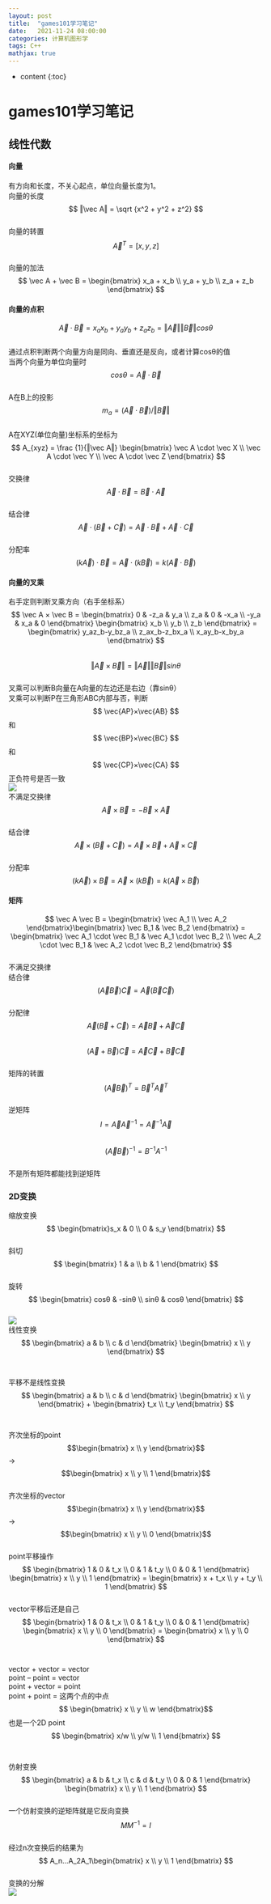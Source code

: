 ```yaml
---
layout: post
title:  "games101学习笔记"
date:   2021-11-24 08:00:00
categories: 计算机图形学
tags: C++
mathjax: true
---
```


* content
{:toc}

# games101学习笔记
## 线性代数
#### 向量
有方向和长度，不关心起点，单位向量长度为1。
<br> 向量的长度 $$ ‖\vec A‖ = \sqrt {x^2 + y^2 + z^2} $$
<br> 向量的转置 $$ \vec A^T = [x,y,z] $$ 
<br> 向量的加法 
<br> $$ \vec A + \vec B = \begin{bmatrix} x_a + x_b \\ y_a + y_b \\ z_a + z_b \end{bmatrix} $$
#### 向量的点积
$$ \vec A \cdot \vec B = x_ax_b + y_ay_b + z_az_b = ‖\vec A‖‖\vec B‖cosθ $$
<br> 通过点积判断两个向量方向是同向、垂直还是反向，或者计算cosθ的值
<br> 当两个向量为单位向量时 $$ cosθ= \vec A \cdot \vec B $$
<br> A在B上的投影 $$ m_a = (\vec A \cdot \vec B) / ‖\vec B‖ $$
<br> A在XYZ(单位向量)坐标系的坐标为 
<br> $$ A_{xyz} = \frac {1}{‖\vec A‖} \begin{bmatrix} \vec A \cdot \vec X \\ \vec A \cdot \vec Y \\ \vec A \cdot \vec Z \end{bmatrix} $$
<br> 交换律 $$ \vec A \cdot \vec B = \vec B \cdot \vec A $$
<br> 结合律 $$ \vec A \cdot (\vec B + \vec C) = \vec A \cdot \vec B + \vec A \cdot \vec C $$
<br> 分配率 $$ (k\vec A) \cdot \vec B = \vec A \cdot (k\vec B) = k(\vec A \cdot \vec B) $$
#### 向量的叉乘
右手定则判断叉乘方向（右手坐标系）
<br> $$ \vec A × \vec B = \begin{bmatrix} 0 & -z_a & y_a \\ z_a & 0 & -x_a \\ -y_a & x_a & 0 \end{bmatrix} \begin{bmatrix} x_b \\ y_b \\ z_b \end{bmatrix} = \begin{bmatrix} y_az_b-y_bz_a \\ z_ax_b-z_bx_a \\ x_ay_b-x_by_a  \end{bmatrix} $$
<br> $$ ‖\vec A × \vec B‖=‖\vec A‖‖\vec B‖sinθ $$
<br> 叉乘可以判断B向量在A向量的左边还是右边（靠sinθ）
<br> 叉乘可以判断P在三角形ABC内部与否，判断$$ \vec{AP}×\vec{AB} $$和$$ \vec{BP}×\vec{BC} $$和$$ \vec{CP}×\vec{CA} $$正负符号是否一致
<br> ![](https://ellanran.github.io/img/PointInTriangle.jpg)
<br> 不满足交换律$$ \vec A × \vec B = -\vec B × \vec A $$
<br> 结合律$$ \vec A × (\vec B + \vec C) = \vec A × \vec B + \vec A × \vec C $$
<br> 分配率$$ (k\vec A) × \vec B = \vec A × (k\vec B) = k(\vec A × \vec B) $$
#### 矩阵
$$ \vec A \vec B = \begin{bmatrix} \vec A_1 \\ \vec A_2 \end{bmatrix}\begin{bmatrix} \vec B_1 & \vec B_2 \end{bmatrix} = \begin{bmatrix} \vec A_1 \cdot \vec B_1 & \vec A_1 \cdot \vec B_2 \\ \vec A_2 \cdot \vec B_1 & \vec A_2 \cdot \vec B_2 \end{bmatrix} $$
<br> 不满足交换律
<br> 结合律$$ (\vec A \vec B)\vec C = \vec A (\vec B\vec C) $$
<br> 分配律$$ \vec A( \vec B + \vec C) = \vec A \vec B + \vec A \vec C $$
<br>       $$ (\vec A + \vec B ) \vec C = \vec A \vec C + \vec B \vec C $$
<br> 矩阵的转置$$(\vec A \vec B)^T = \vec B^T \vec A^T$$
<br> 逆矩阵$$I = \vec A \vec A^{-1} = \vec A^{-1} \vec A$$
<br>       $$(\vec A \vec B)^{-1} = B^{-1}A^{-1}$$
<br> 不是所有矩阵都能找到逆矩阵
### 2D变换
缩放变换 $$ \begin{bmatrix}s_x & 0 \\ 0 & s_y \end{bmatrix} $$
<br> 斜切 $$ \begin{bmatrix} 1 & a \\ b & 1 \end{bmatrix} $$
<br> 旋转 $$ \begin{bmatrix} cosθ & -sinθ \\ sinθ & cosθ \end{bmatrix} $$
<br>![](https://ellanran.github.io/img/RotationMatrix.jpg)
<br> 线性变换 $$ \begin{bmatrix} a & b \\ c & d \end{bmatrix} \begin{bmatrix} x \\ y \end{bmatrix} $$
<br>
<br>平移不是线性变换 $$ \begin{bmatrix} a & b \\ c & d \end{bmatrix} \begin{bmatrix} x \\ y \end{bmatrix} + \begin{bmatrix} t_x \\ t_y \end{bmatrix} $$
<br>
<br>齐次坐标的point$$\begin{bmatrix} x \\ y \end{bmatrix}$$ → $$\begin{bmatrix} x \\ y \\ 1 \end{bmatrix}$$
<br>齐次坐标的vector$$\begin{bmatrix} x \\ y \end{bmatrix}$$ → $$\begin{bmatrix} x \\ y \\ 0 \end{bmatrix}$$
<br>point平移操作$$ \begin{bmatrix} 1 & 0 & t_x \\ 0 & 1 & t_y \\ 0 & 0 & 1 \end{bmatrix} \begin{bmatrix} x \\ y \\ 1 \end{bmatrix} = \begin{bmatrix} x + t_x \\ y + t_y \\ 1 \end{bmatrix} $$
<br>vector平移后还是自己$$ \begin{bmatrix} 1 & 0 & t_x \\ 0 & 1 & t_y \\ 0 & 0 & 1 \end{bmatrix} \begin{bmatrix} x \\ y \\ 0 \end{bmatrix} = \begin{bmatrix} x \\ y \\ 0 \end{bmatrix} $$
<br>
<br>vector + vector = vector
<br>point – point = vector
<br>point + vector = point
<br>point + point = 这两个点的中点
<br>$$ \begin{bmatrix} x \\ y \\ w \end{bmatrix}$$ 也是一个2D point $$ \begin{bmatrix} x/w \\ y/w \\ 1 \end{bmatrix} $$
<br>
<br>仿射变换$$ \begin{bmatrix} a & b & t_x \\ c & d & t_y \\ 0 & 0 & 1 \end{bmatrix} \begin{bmatrix} x \\ y \\ 1 \end{bmatrix} $$
<br>一个仿射变换的逆矩阵就是它反向变换 $$ M M^{-1} = I$$
<br>经过n次变换后的结果为 $$ A_n...A_2A_1\begin{bmatrix} x \\ y \\ 1 \end{bmatrix} $$
<br>变换的分解
<br>![](https://ellanran.github.io/img/DecomposingTransforms.jpg)
